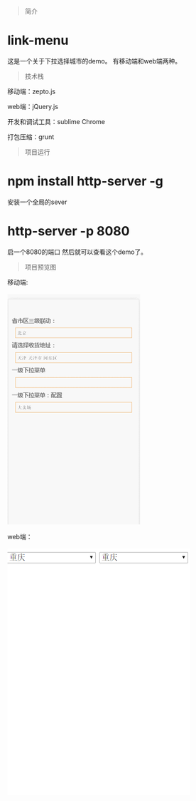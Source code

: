 >简介

# link-menu
这是一个关于下拉选择城市的demo。
有移动端和web端两种。

>技术栈

移动端：zepto.js

web端：jQuery.js

开发和调试工具：sublime   Chrome

打包压缩：grunt

>项目运行
#  npm install http-server -g
安装一个全局的sever

#  http-server -p 8080
启一个8080的端口
然后就可以查看这个demo了。

>项目预览图 

移动端:</br></br>
<img src="zepto-select-menu.gif" alt=""></br>

web端：</br></br>
<img src="web-select-menu.gif" alt=""></br></br>





